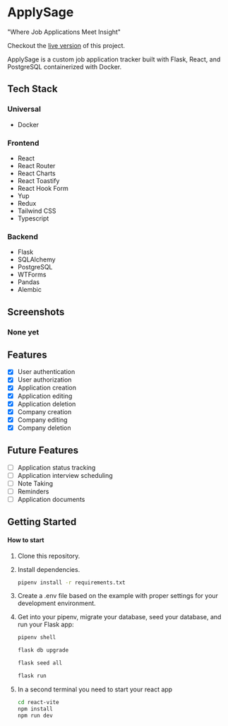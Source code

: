 # ApplySage
"Where Job Applications Meet Insight"

Checkout the [live version](https://applysage.onrender.com/) of this project.

ApplySage is a custom job application tracker built with Flask, React, and PostgreSQL containerized with Docker.

## Tech Stack

### Universal
- Docker

### Frontend
- React
- React Router
- React Charts
- React Toastify
- React Hook Form
- Yup
- Redux
- Tailwind CSS
- Typescript

### Backend
- Flask
- SQLAlchemy
- PostgreSQL
- WTForms
- Pandas
- Alembic

## Screenshots
### None yet

## Features
- [x] User authentication
- [x] User authorization
- [x] Application creation
- [x] Application editing
- [x] Application deletion
- [x] Company creation
- [x] Company editing
- [x] Company deletion

## Future Features
- [ ] Application status tracking
- [ ] Application interview scheduling
- [ ] Note Taking
- [ ] Reminders
- [ ] Application documents

## Getting Started

#### How to start
1. Clone this repository.
2. Install dependencies.

   ```bash
   pipenv install -r requirements.txt
   ```
3. Create a .env file based on the example with proper settings for your development environment.
4. Get into your pipenv, migrate your database, seed your database, and run your
   Flask app:

   ```bash
   pipenv shell
   ```

   ```bash
   flask db upgrade
   ```

   ```bash
   flask seed all
   ```

   ```bash
   flask run
   ```
5. In a second terminal you need to start your react app

   ```bash
   cd react-vite
   npm install
   npm run dev
   ```
